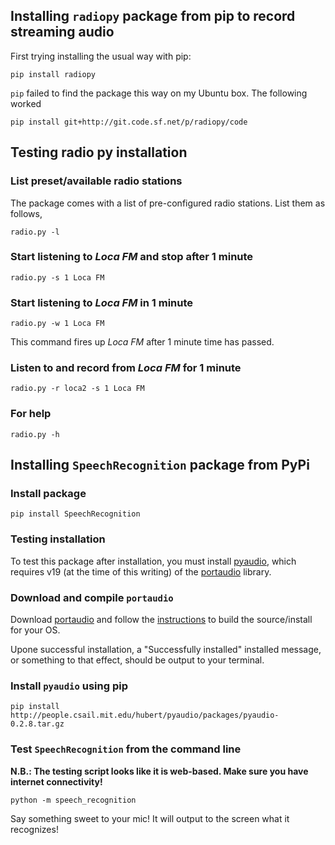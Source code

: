## Installing `radiopy` package from pip to record streaming audio

First trying installing the usual way with pip:

`pip install radiopy`

`pip` failed to find the package this way on my Ubuntu box. The following worked

`pip install git+http://git.code.sf.net/p/radiopy/code`

## Testing radio py installation

### List preset/available radio stations

The package comes with a list of pre-configured radio stations. List them as follows,

`radio.py -l`

### Start listening to *Loca FM* and stop after 1 minute
`radio.py -s 1 Loca FM`

### Start listening to *Loca FM* in 1 minute

`radio.py -w 1 Loca FM`

This command fires up *Loca FM* after 1 minute time has passed.

### Listen to and record from *Loca FM* for 1 minute

`radio.py -r loca2 -s 1 Loca FM`

### For help

`radio.py -h`

## Installing `SpeechRecognition` package from PyPi

### Install package

`pip install SpeechRecognition`

### Testing installation

To test this package after installation, you must install [pyaudio](https://people.csail.mit.edu/hubert/pyaudio/), which requires v19 (at the time of this writing) of the [portaudio]() library.

### Download and compile `portaudio`

Download [portaudio](http://www.portaudio.com/download.html) and follow the [instructions](http://portaudio.com/docs/v19-doxydocs/tutorial_start.html) to build the source/install for your OS.

Upone successful installation, a "Successfully installed" installed message, or something to that effect, should be output to your terminal.

### Install `pyaudio` using pip

`pip install http://people.csail.mit.edu/hubert/pyaudio/packages/pyaudio-0.2.8.tar.gz`

### Test `SpeechRecognition` from the command line

**N.B.: The testing script looks like it is web-based. Make sure you have internet connectivity!**


 `python -m speech_recognition`

 Say something sweet to your mic! It will output to the screen what it recognizes!

